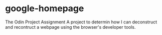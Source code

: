 # google-homepage
The Odin Project Assignment
A project to determin how I can deconstruct and recontruct a webpage using the browser's developer tools.
